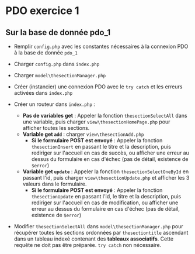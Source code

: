 # PDO exercice 1

## Sur la base de donnée pdo_1

- Remplir `config.php` avec les constantes nécessaires à la connexion PDO à la base de donnée `pdo_1`
- Charger `config.php` dans `index.php`
- Charger `model\thesectionManager.php`
- Créer (instancier) une connexion PDO avec le `try catch` et les erreurs activées dans `index.php`

- Créer un routeur dans `index.php` :

  - **Pas de variables get** : Appeler la fonction `thesectionSelectAll` dans une variable, puis charger `view\thesectionHomePage.php` pour afficher toutes les sections.
  - **Variable get `add`** : charger `view\thesectionAdd.php`
    - **Si le formulaire POST est envoyé** : Appeler la fonction `thesectionInsert` en passant le titre et la description, puis rediriger sur l'accueil en cas de succès, ou afficher une erreur au dessus du formulaire en cas d'échec (pas de détail, existence de `$error`)
  - **Variable get `update`** : Appeler la fonction `thesectionSelectOneById` en passant l'id, puis charger `view\thesectionUpdate.php` et afficher les 3 valeurs dans le formulaire.
    - **Si le formulaire POST est envoyé** : Appeler la fonction `thesectionUpdate` en passant l'id, le titre et la description, puis rediriger sur l'accueil en cas de modification, ou afficher une erreur au dessus du formulaire en cas d'échec (pas de détail, existence de `$error`)

- Modifier `thesectionSelectAll` dans `model\thesectionManager.php` pour récupérer toutes les sections ordonnées par `thesectiontitle` ascendant dans un tableau indexé contenant des **tableaux associatifs**. Cette requête ne doit pas être préparée. `try catch` non nécessaire.
